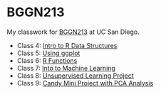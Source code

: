 # BGGN213
My classwork for [BGGN213](https://bioboot.github.io/bggn213_F24/) at UC San Diego.

- Class 4: [Intro to R Data Structures](https://github.com/oliviabaldwin/bggn213_github/blob/main/class04/class04.html)
- Class 5: [Using ggplot](https://github.com/oliviabaldwin/bggn213_github/blob/main/class05/class05.qmd)
- Class 6: [R Functions](https://github.com/oliviabaldwin/bggn213_github/blob/main/class06/class06.qmd)
- Class 7: [Into to Machine Learning](https://github.com/oliviabaldwin/bggn213_github/blob/main/class07/class07.qmd) 
- Class 8: [Unsupervised Learning Project](https://github.com/oliviabaldwin/bggn213_github/blob/main/class08/class08.qmd)
- Class 9: [Candy Mini Project with PCA Analysis]()
